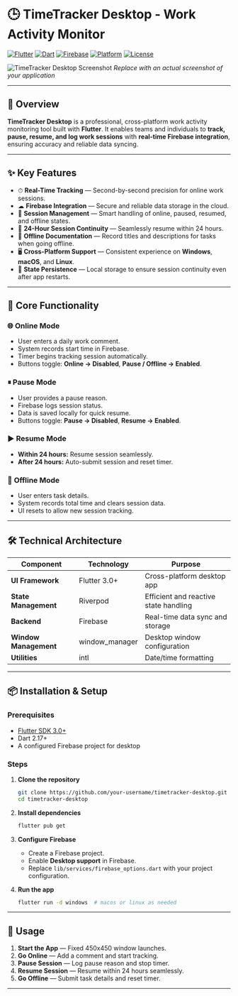 # 🕒 TimeTracker Desktop - Work Activity Monitor

[![Flutter](https://img.shields.io/badge/Flutter-3.0%2B-blue?logo=flutter)](https://flutter.dev)
[![Dart](https://img.shields.io/badge/Dart-2.17%2B-blue?logo=dart)](https://dart.dev)
[![Firebase](https://img.shields.io/badge/Firebase-Integration-FFCA28?logo=firebase)](https://firebase.google.com)
[![Platform](https://img.shields.io/badge/Platform-Desktop-2196F3)](https://docs.flutter.dev/desktop)
[![License](https://img.shields.io/badge/License-MIT-green.svg)](LICENSE)

![TimeTracker Desktop Screenshot](https://i.imgur.com/placeholder.png)
*Replace with an actual screenshot of your application*

---

## 📌 Overview

**TimeTracker Desktop** is a professional, cross-platform work activity monitoring tool built with **Flutter**. It enables teams and individuals to **track, pause, resume, and log work sessions** with **real-time Firebase integration**, ensuring accuracy and reliable data syncing.

---

## ✨ Key Features

- ⏱ **Real-Time Tracking** — Second-by-second precision for online work sessions.  
- ☁ **Firebase Integration** — Secure and reliable data storage in the cloud.  
- 🔄 **Session Management** — Smart handling of online, paused, resumed, and offline states.  
- 📂 **24-Hour Session Continuity** — Seamlessly resume within 24 hours.  
- 📝 **Offline Documentation** — Record titles and descriptions for tasks when going offline.  
- 🖥 **Cross-Platform Support** — Consistent experience on **Windows**, **macOS**, and **Linux**.  
- 💾 **State Persistence** — Local storage to ensure session continuity even after app restarts.

---

## 🚀 Core Functionality

### 🌐 **Online Mode**
- User enters a daily work comment.  
- System records start time in Firebase.  
- Timer begins tracking session automatically.  
- Buttons toggle: **Online → Disabled**, **Pause / Offline → Enabled**.

### ⏸ **Pause Mode**
- User provides a pause reason.  
- Firebase logs session status.  
- Data is saved locally for quick resume.  
- Buttons toggle: **Pause → Disabled**, **Resume → Enabled**.

### ▶ **Resume Mode**
- **Within 24 hours:** Resume session seamlessly.  
- **After 24 hours:** Auto-submit session and reset timer.

### 🔌 **Offline Mode**
- User enters task details.  
- System records total time and clears session data.  
- UI resets to allow new session tracking.

---

## 🛠 Technical Architecture

| Component | Technology | Purpose |
|-----------|------------|---------|
| **UI Framework** | Flutter 3.0+ | Cross-platform desktop app |
| **State Management** | Riverpod | Efficient and reactive state handling |
| **Backend** | Firebase | Real-time data sync and storage |
| **Window Management** | window_manager | Desktop window configuration |
| **Utilities** | intl | Date/time formatting |

---


## 📦 Installation & Setup

### **Prerequisites**

* [Flutter SDK 3.0+](https://docs.flutter.dev/get-started/install)
* Dart 2.17+
* A configured Firebase project for desktop

### **Steps**

1. **Clone the repository**

   ```bash
   git clone https://github.com/your-username/timetracker-desktop.git
   cd timetracker-desktop
   ```

2. **Install dependencies**

   ```bash
   flutter pub get
   ```

3. **Configure Firebase**

   * Create a Firebase project.
   * Enable **Desktop support** in Firebase.
   * Replace `lib/services/firebase_options.dart` with your project configuration.

4. **Run the app**

   ```bash
   flutter run -d windows  # macos or linux as needed
   ```

---

## 🧪 Usage

1. **Start the App** — Fixed 450x450 window launches.
2. **Go Online** — Add a comment and start tracking.
3. **Pause Session** — Log pause reason and stop timer.
4. **Resume Session** — Resume within 24 hours seamlessly.
5. **Go Offline** — Submit task details and reset timer.

---
